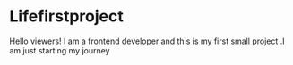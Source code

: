 # Lifefirstproject
Hello viewers! I am a frontend developer and this is my first small project .I am just starting my journey
